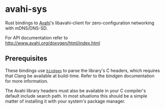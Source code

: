 # avahi-sys

Rust bindings to [Avahi][avahi]'s libavahi-client for zero-configuration
networking with mDNS/DNS-SD.

For API documentation refer to http://www.avahi.org/doxygen/html/index.html

## Prerequisites

These bindings use [`bindgen`][bindgen] to parse the library's C headers, which
requires that Clang be available at build-time. Refer to the bindgen
documentation for more information.

The Avahi library headers must also be available in your C compiler's default
include search path. In most situations this should be a simple matter of
installing it with your system's package manager.

[avahi]: http://www.avahi.org/
[bindgen]: https://github.com/servo/rust-bindgen
